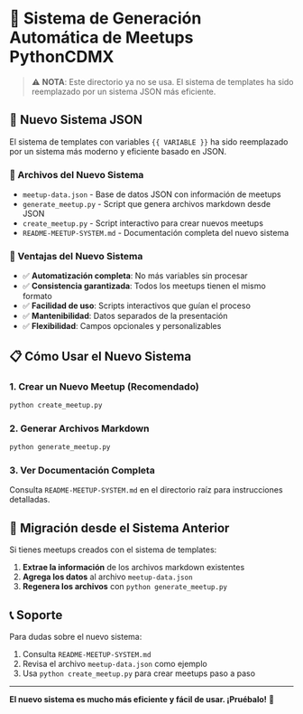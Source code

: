 # 🐍 Sistema de Generación Automática de Meetups PythonCDMX

> ⚠️ **NOTA**: Este directorio ya no se usa. El sistema de templates ha sido reemplazado por un sistema JSON más eficiente.

## 🚀 Nuevo Sistema JSON

El sistema de templates con variables `{{ VARIABLE }}` ha sido reemplazado por un sistema más moderno y eficiente basado en JSON.

### 📁 Archivos del Nuevo Sistema

- `meetup-data.json` - Base de datos JSON con información de meetups
- `generate_meetup.py` - Script que genera archivos markdown desde JSON
- `create_meetup.py` - Script interactivo para crear nuevos meetups
- `README-MEETUP-SYSTEM.md` - Documentación completa del nuevo sistema

### 🎯 Ventajas del Nuevo Sistema

- ✅ **Automatización completa**: No más variables sin procesar
- ✅ **Consistencia garantizada**: Todos los meetups tienen el mismo formato
- ✅ **Facilidad de uso**: Scripts interactivos que guían el proceso
- ✅ **Mantenibilidad**: Datos separados de la presentación
- ✅ **Flexibilidad**: Campos opcionales y personalizables

## 📋 Cómo Usar el Nuevo Sistema

### 1. Crear un Nuevo Meetup (Recomendado)
```bash
python create_meetup.py
```

### 2. Generar Archivos Markdown
```bash
python generate_meetup.py
```

### 3. Ver Documentación Completa
Consulta `README-MEETUP-SYSTEM.md` en el directorio raíz para instrucciones detalladas.

## 🔄 Migración desde el Sistema Anterior

Si tienes meetups creados con el sistema de templates:

1. **Extrae la información** de los archivos markdown existentes
2. **Agrega los datos** al archivo `meetup-data.json`
3. **Regenera los archivos** con `python generate_meetup.py`

## 📞 Soporte

Para dudas sobre el nuevo sistema:
1. Consulta `README-MEETUP-SYSTEM.md`
2. Revisa el archivo `meetup-data.json` como ejemplo
3. Usa `python create_meetup.py` para crear meetups paso a paso

---

**El nuevo sistema es mucho más eficiente y fácil de usar. ¡Pruébalo!** 🎉
